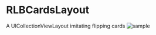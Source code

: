 # RLBCardsLayout
A UICollectionViewLayout imitating flipping cards
![sample](https://gfycat.com/ifr/EvenBonyCutworm.gif)

